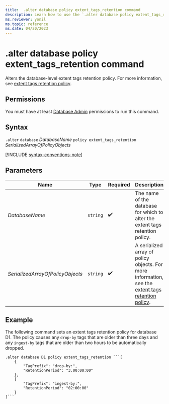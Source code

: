 ```yaml
---
title:  .alter database policy extent_tags_retention command
description: Learn how to use the `.alter database policy extent_tags_retention` command to change the database-level extent tags retention policy.
ms.reviewer: yonil
ms.topic: reference
ms.date: 04/20/2023
---
```

# .alter database policy extent_tags_retention command

Alters the database-level extent tags retention policy. For more information, see [extent tags retention policy](extent-tags-retention-policy.md).

## Permissions

You must have at least [Database Admin](access-control/role-based-access-control.md) permissions to run this command.

## Syntax

`.alter` `database` *DatabaseName* `policy extent_tags_retention` *SerializedArrayOfPolicyObjects*

[!INCLUDE [syntax-conventions-note](../includes/syntax-conventions-note.md)]

## Parameters

|Name|Type|Required|Description|
|--|--|--|--|
|*DatabaseName*| `string` | :heavy_check_mark:|The name of the database for which to alter the extent tags retention policy.|
|*SerializedArrayOfPolicyObjects*| `string` | :heavy_check_mark:|A serialized array of policy objects. For more information, see the [extent tags retention policy](extent-tags-retention-policy.md).|

## Example

The following command sets an extent tags retention policy for database D1. The policy causes any `drop-by` tags that are older than three days and any `ingest-by` tags that are older than two hours to be automatically dropped.

```kusto
.alter database D1 policy extent_tags_retention ```[
	{
		"TagPrefix": "drop-by:",
		"RetentionPeriod": "3.00:00:00"
	},
	{
		"TagPrefix": "ingest-by:",
		"RetentionPeriod": "02:00:00"
	}
]```
```
